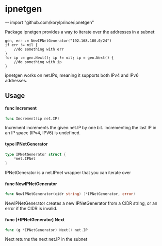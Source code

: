 # ipnetgen
--
    import "github.com/korylprince/ipnetgen"

Package ipnetgen provides a way to iterate over the addresses in a subnet:

    gen, err := NewIPNetGenerator("192.168.100.0/24")
    if err != nil {
    	//do something with err
    }
    for ip := gen.Next(); ip != nil; ip = gen.Next() {
    	//do something with ip
    }

ipnetgen works on net.IPs, meaning it supports both IPv4 and IPv6 addresses.

## Usage

#### func  Increment

```go
func Increment(ip net.IP)
```
Increment increments the given net.IP by one bit. Incrementing the last IP in an
IP space (IPv4, IPV6) is undefined.

#### type IPNetGenerator

```go
type IPNetGenerator struct {
	*net.IPNet
}
```

IPNetGenerator is a net.IPnet wrapper that you can iterate over

#### func  NewIPNetGenerator

```go
func NewIPNetGenerator(cidr string) (*IPNetGenerator, error)
```
NewIPNetGenerator creates a new IPNetGenerator from a CIDR string, or an error
if the CIDR is invalid.

#### func (*IPNetGenerator) Next

```go
func (g *IPNetGenerator) Next() net.IP
```
Next returns the next net.IP in the subnet
